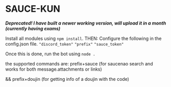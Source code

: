 # SAUCE-KUN


***Deprecated! I have built a newer working version, will upload it in a month (currently having exams)***








Install all modules using `npm install`.
THEN: Configure the following in the config.json file.
`"discord_token"`
`"prefix"`
`"sauce_token" `
 
Once this is done, run the bot using `node .`

the supported commands are: prefix+sauce (for saucenao search and works for both message.attachments or links)



&& prefix+doujin (for getting info of a doujin with the code)
